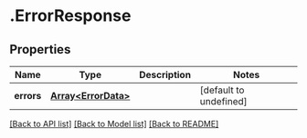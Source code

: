 # .ErrorResponse

## Properties

Name | Type | Description | Notes
------------ | ------------- | ------------- | -------------
**errors** | [**Array&lt;ErrorData&gt;**](ErrorData.md) |  | [default to undefined]


[[Back to API list]](../README.md#documentation-for-api-endpoints) [[Back to Model list]](../README.md#documentation-for-models) [[Back to README]](../README.md)
